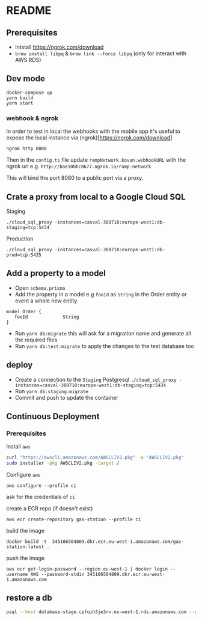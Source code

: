 # README

## Prerequisites

- Intstall https://ngrok.com/download
- `brew install libpq` & `brew link --force libpq` (only for interact with AWS RDS)

## Dev mode

    docker-compose up
    yarn build
    yarn start

### webhook & ngrok

In order to test in local the webhooks with the mobile app it's useful to expose the local instance via (ngrok)[https://ngrok.com/download]

    ngrok http 8080

Then in the `config.ts` file update `rampNetwork.kovan.webhookURL` with the ngrok url e.g. `http://bae108bc8677.ngrok.io/ramp-network`

This will bind the port 8080 to a public port via a proxy.

## Crate a proxy from local to a Google Cloud SQL

Staging

    ./cloud_sql_proxy -instances=casval-308710:europe-west1:db-staging=tcp:5434

Production

    ./cloud_sql_proxy -instances=casval-308710:europe-west1:db-prod=tcp:5435

## Add a property to a model

- Open `schema.prisma`
- Add the property in a model e.g `fooId` as `String` in the Order entity or event a whole new entity

```
model Order {
   fooId             String
}
```

- Run `yarn db:migrate` this will ask for a migration name and generate all the required files
- Run `yarn db:test:migrate` to apply the changes to the test database too

## deploy

- Create a connection to the `Staging` Postgresql `./cloud_sql_proxy -instances=casval-308710:europe-west1:db-staging=tcp:5434`
- Run `yarn db:staging:migrate`
- Commit and push to update the container

## Continuous Deployment

### Prerequisites

Install `aws`

```bash
curl "https://awscli.amazonaws.com/AWSCLIV2.pkg" -o "AWSCLIV2.pkg"
sudo installer -pkg AWSCLIV2.pkg -target /
```

Configure `aws`

    aws configure --profile ci

ask for the credentials of `ci`

create a ECR repo (if doesn't exist)

    aws ecr create-repository gas-station --profile ci

build the image

    docker build -t  345106504809.dkr.ecr.eu-west-1.amazonaws.com/gas-station:latest .

push the image

    aws ecr get-login-password --region eu-west-1 | docker login --username AWS --password-stdin 345106504809.dkr.ecr.eu-west-1.amazonaws.com

## restore a db

```bash
psql --host database-stage.cpfuih3je3rv.eu-west-1.rds.amazonaws.com --port 5432 --username postgres  --dbname gas-station-staging
```

